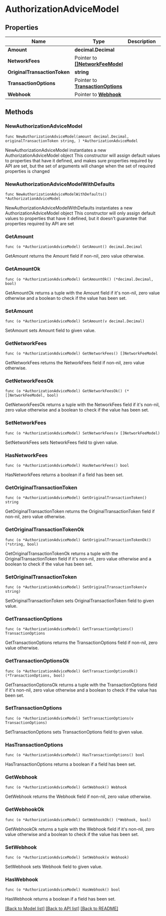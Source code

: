 # AuthorizationAdviceModel

## Properties

Name | Type | Description | Notes
------------ | ------------- | ------------- | -------------
**Amount** | **decimal.Decimal** |  | 
**NetworkFees** | Pointer to [**[]NetworkFeeModel**](NetworkFeeModel.md) |  | [optional] 
**OriginalTransactionToken** | **string** |  | 
**TransactionOptions** | Pointer to [**TransactionOptions**](TransactionOptions.md) |  | [optional] 
**Webhook** | Pointer to [**Webhook**](Webhook.md) |  | [optional] 

## Methods

### NewAuthorizationAdviceModel

`func NewAuthorizationAdviceModel(amount decimal.Decimal, originalTransactionToken string, ) *AuthorizationAdviceModel`

NewAuthorizationAdviceModel instantiates a new AuthorizationAdviceModel object
This constructor will assign default values to properties that have it defined,
and makes sure properties required by API are set, but the set of arguments
will change when the set of required properties is changed

### NewAuthorizationAdviceModelWithDefaults

`func NewAuthorizationAdviceModelWithDefaults() *AuthorizationAdviceModel`

NewAuthorizationAdviceModelWithDefaults instantiates a new AuthorizationAdviceModel object
This constructor will only assign default values to properties that have it defined,
but it doesn't guarantee that properties required by API are set

### GetAmount

`func (o *AuthorizationAdviceModel) GetAmount() decimal.Decimal`

GetAmount returns the Amount field if non-nil, zero value otherwise.

### GetAmountOk

`func (o *AuthorizationAdviceModel) GetAmountOk() (*decimal.Decimal, bool)`

GetAmountOk returns a tuple with the Amount field if it's non-nil, zero value otherwise
and a boolean to check if the value has been set.

### SetAmount

`func (o *AuthorizationAdviceModel) SetAmount(v decimal.Decimal)`

SetAmount sets Amount field to given value.


### GetNetworkFees

`func (o *AuthorizationAdviceModel) GetNetworkFees() []NetworkFeeModel`

GetNetworkFees returns the NetworkFees field if non-nil, zero value otherwise.

### GetNetworkFeesOk

`func (o *AuthorizationAdviceModel) GetNetworkFeesOk() (*[]NetworkFeeModel, bool)`

GetNetworkFeesOk returns a tuple with the NetworkFees field if it's non-nil, zero value otherwise
and a boolean to check if the value has been set.

### SetNetworkFees

`func (o *AuthorizationAdviceModel) SetNetworkFees(v []NetworkFeeModel)`

SetNetworkFees sets NetworkFees field to given value.

### HasNetworkFees

`func (o *AuthorizationAdviceModel) HasNetworkFees() bool`

HasNetworkFees returns a boolean if a field has been set.

### GetOriginalTransactionToken

`func (o *AuthorizationAdviceModel) GetOriginalTransactionToken() string`

GetOriginalTransactionToken returns the OriginalTransactionToken field if non-nil, zero value otherwise.

### GetOriginalTransactionTokenOk

`func (o *AuthorizationAdviceModel) GetOriginalTransactionTokenOk() (*string, bool)`

GetOriginalTransactionTokenOk returns a tuple with the OriginalTransactionToken field if it's non-nil, zero value otherwise
and a boolean to check if the value has been set.

### SetOriginalTransactionToken

`func (o *AuthorizationAdviceModel) SetOriginalTransactionToken(v string)`

SetOriginalTransactionToken sets OriginalTransactionToken field to given value.


### GetTransactionOptions

`func (o *AuthorizationAdviceModel) GetTransactionOptions() TransactionOptions`

GetTransactionOptions returns the TransactionOptions field if non-nil, zero value otherwise.

### GetTransactionOptionsOk

`func (o *AuthorizationAdviceModel) GetTransactionOptionsOk() (*TransactionOptions, bool)`

GetTransactionOptionsOk returns a tuple with the TransactionOptions field if it's non-nil, zero value otherwise
and a boolean to check if the value has been set.

### SetTransactionOptions

`func (o *AuthorizationAdviceModel) SetTransactionOptions(v TransactionOptions)`

SetTransactionOptions sets TransactionOptions field to given value.

### HasTransactionOptions

`func (o *AuthorizationAdviceModel) HasTransactionOptions() bool`

HasTransactionOptions returns a boolean if a field has been set.

### GetWebhook

`func (o *AuthorizationAdviceModel) GetWebhook() Webhook`

GetWebhook returns the Webhook field if non-nil, zero value otherwise.

### GetWebhookOk

`func (o *AuthorizationAdviceModel) GetWebhookOk() (*Webhook, bool)`

GetWebhookOk returns a tuple with the Webhook field if it's non-nil, zero value otherwise
and a boolean to check if the value has been set.

### SetWebhook

`func (o *AuthorizationAdviceModel) SetWebhook(v Webhook)`

SetWebhook sets Webhook field to given value.

### HasWebhook

`func (o *AuthorizationAdviceModel) HasWebhook() bool`

HasWebhook returns a boolean if a field has been set.


[[Back to Model list]](../README.md#documentation-for-models) [[Back to API list]](../README.md#documentation-for-api-endpoints) [[Back to README]](../README.md)


